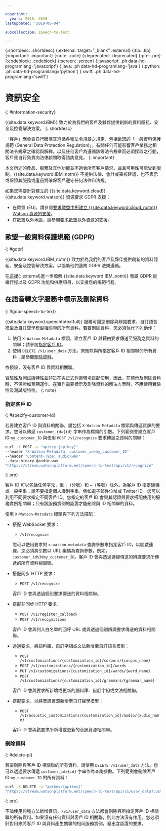 ```yaml
---

copyright:
  years: 2015, 2019
lastupdated: "2019-06-04"

subcollection: speech-to-text

---
```


{:shortdesc: .shortdesc}
{:external: target="_blank" .external}
{:tip: .tip}
{:important: .important}
{:note: .note}
{:deprecated: .deprecated}
{:pre: .pre}
{:codeblock: .codeblock}
{:screen: .screen}
{:javascript: .ph data-hd-programlang='javascript'}
{:java: .ph data-hd-programlang='java'}
{:python: .ph data-hd-programlang='python'}
{:swift: .ph data-hd-programlang='swift'}

# 資訊安全
{: #information-security}

{{site.data.keyword.IBM}} 致力於為我們的客戶及夥伴提供創新的資料隱私、安全及控管解決方案。
{: shortdesc}

「客戶」應負責自行確保其遵循各種法令規章之規定，包括歐盟的「一般資料保護規範 (General Data Protection Regulation)」。有關任何可能影響客戶業務之相關法令規章之確認與解釋，以及任何客戶為遵循該等法令規章而必須採取之行動，客戶應自行負責向法律顧問取得諮詢意見。
{: important}

本文所述的產品、服務及其他功能並不適合所有客戶情況，並且可用性可能受到限制。{{site.data.keyword.IBM_notm}} 不提供法律、會計或審核建議，也不表示或保證其服務或產品將確保客戶遵守任何法律和法規。

如果您需要針對建立的 {{site.data.keyword.cloud}} {{site.data.keyword.watson}} 資源要求 GDPR 支援：

-   在歐盟 (EU)，請參閱[要求歐盟中所建立 {{site.data.keyword.cloud_notm}} Watson 資源的支援](/docs/services/watson?topic=watson-gdpr-sar#request-EU)。
-   在歐盟以外地區，請參閱[要求歐盟以外資源的支援](/docs/services/watson?topic=watson-gdpr-sar#request-non-EU)。

## 歐盟一般資料保護規範 (GDPR)
{: #gdpr}

{{site.data.keyword.IBM_notm}} 致力於為我們的客戶及夥伴提供創新的資料隱私、安全及控管解決方案，以協助他們邁向 GDPR 法規遵循。

在[這裡](http://www.ibm.com/gdpr){: external}進一步瞭解 {{site.data.keyword.IBM_notm}} 專屬 GDPR 就緒行程以及 GDPR 功能和供應項目，以支援您的規範行程。

## 在語音轉文字服務中標示及刪除資料
{: #gdpr-speech-to-text}

{{site.data.keyword.speechtotextfull}} 服務可讓您刪除與辨識要求、自訂語言模型及自訂聲學模型相關聯的所有資料。若要刪除資料，您必須執行下列動作：

1.  使用 `X-Watson-Metadata` 標頭，建立客戶 ID 與藉由要求傳送至服務之資料的關聯；請參閱[指定客戶 ID](#specify-customer-id)。
1.  使用 `DELETE /v1/user_data` 方法，來刪除與所指定客戶 ID 相關聯的所有資料；請參閱[刪除資料](#delete-pi)。

依預設，沒有客戶 ID 與資料相關聯。

實驗性及測試版特性並非旨在與正式作業環境搭配使用，因此，在標示及刪除資料時，不保證如預期運作。在實作需要標示及刪除資料的解決方案時，不應使用實驗性及測試版特性。
{: note}

### 指定客戶 ID
{: #specify-customer-id}

若要建立客戶 ID 與資料的關聯，請包括 `X-Watson-Metadata` 標頭與傳遞資訊的要求。您可以傳遞 `customer_id={id}` 字串作為標頭的引數。下列範例會建立客戶 ID `my_customer_ID` 與使用 `POST /v1/recognize` 要求傳遞之資料的關聯：

```bash
curl -X POST -u "apikey:{apikey}"
--header "X-Watson-Metadata: customer_id=my_customer_ID"
--header "Content-Type: audio/wav"
--data-binary @audio.wav
"https://stream.watsonplatform.net/speech-to-text/api/v1/recognize"
```
{: pre}

客戶 ID 可以包括任何字元，但 `;`（分號）和 `=`（等號）除外。為客戶 ID 指定隨機或一般字串；請不要指定個人識別字串，例如電子郵件位址或 Twitter ID。您可以利用不同要求指定不同客戶 ID。您指定的客戶 ID 會與其認證與要求搭配使用的服務實例相關聯；只有該服務實例的認證才能刪除與 ID 相關聯的資料。

使用 `X-Watson-Metadata` 標頭與下列方法搭配：

-   搭配 WebSocket 要求：
    -   `/v1/recognize`

    您可以使用要求的 `x-watson-metadata` 查詢參數來指定客戶 ID，以開啟連線。您必須將引數以 URL 編碼為查詢參數，例如，`customer_id%3dmy_customer_ID`。客戶 ID 會與透過連線傳送的辨識要求所傳遞的所有資料相關聯。
-   搭配同步 HTTP 要求：
    -   `POST /v1/recognize`

    客戶 ID 會與透過個別要求傳送的資料相關聯。
-   搭配非同步 HTTP 要求：
    -   `POST /v1/register_callback`
    -   `POST /v1/recognitions`

    客戶 ID 會與列入白名單的回呼 URL 或與透過個別辨識要求傳送的資料相關聯。
-   透過要求，將語料庫、自訂字組或文法新增至自訂語言模型：
    -   `POST /v1/customizations/{customization_id}/corpora/{corpus_name}`
    -   `POST /v1/customizations/{customization_id}/words`
    -   `PUT /v1/customizations/{customization_id}/words/{word_name}`
    -   `POST /v1/customizations/{customization_id}/grammars/{grammar_name}`

    客戶 ID 會與要求所新增或更新的語料庫、自訂字組或文法相關聯。
-   搭配要求，以將音訊資源新增至自訂聲學模型：
    -   `POST /v1/acoustic_customizations/{customization_id}/audio/{audio_name}`

    客戶 ID 會與該要求所新增或更新的音訊資源相關聯。

### 刪除資料
{: #delete-pi}

若要刪除與客戶 ID 相關聯的所有資料，請使用 `DELETE /v1/user_data` 方法。您可以透過要求傳遞 `customer_id={id}` 字串作為查詢參數。下列範例會刪除客戶 ID `my_customer_ID` 的所有資料：

```bash
curl -X DELETE -u "apikey:{apikey}"
"https://stream.watsonplatform.net/speech-to-text/api/v1/user_data?customer_id=my_customer_ID"
```
{: pre}

不論使用何種方法新增資訊，`/v1/user_data` 方法都會刪除與所指定客戶 ID 相關聯的所有資料。如果沒有任何資料與客戶 ID 相關聯，則此方法沒有作用。您必須針對用來將客戶 ID 與資料產生關聯的相同服務實例，發出含認證的要求。
